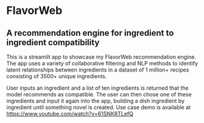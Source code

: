 # FlavorWeb 
##  A recommendation engine for ingredient to ingredient compatibility
 This is a streamlit app to showcase my FlavorWeb recommendation engine.  The app uses a variety of collaborative filtering and NLP methods to identify latent relationships
between ingredients in a dataset of 1 million+ recipes consisting of 3500+ unique ingredients.

 User inputs an ingredient and a list of ten ingredients is returned that the model recommends as compatible.  The user can then chose one of these ingredients and input it again
into the app, building a dish ingredient by ingredient until something novel is created.  Use case demo is available at https://www.youtube.com/watch?v=61SNK8TLefQ

